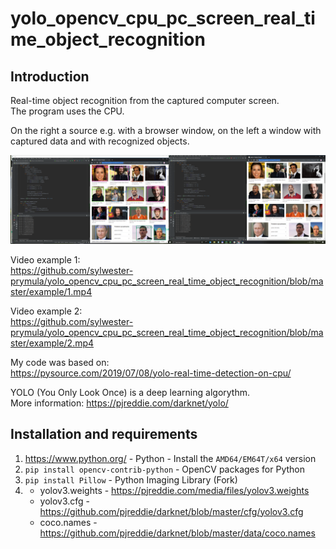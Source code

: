 # yolo_opencv_cpu_pc_screen_real_time_object_recognition

Introduction
--------------------------
Real-time object recognition from the captured computer screen. \
The program uses the CPU.

On the right a source e.g. with a browser window, on the left a window with captured data and with recognized objects.

![YOLO Real-time object recognition from the captured computer screen - example 1](https://github.com/sylwester-prymula/yolo_opencv_cpu_pc_screen_real_time_object_recognition/blob/master/example/example.png)

Video example 1: \
https://github.com/sylwester-prymula/yolo_opencv_cpu_pc_screen_real_time_object_recognition/blob/master/example/1.mp4

Video example 2: \
https://github.com/sylwester-prymula/yolo_opencv_cpu_pc_screen_real_time_object_recognition/blob/master/example/2.mp4

My code was based on: \
https://pysource.com/2019/07/08/yolo-real-time-detection-on-cpu/

YOLO (You Only Look Once) is a deep learning algorythm. \
More information: https://pjreddie.com/darknet/yolo/

Installation and requirements
--------------------------
1. https://www.python.org/ - Python - Install the `AMD64/EM64T/x64` version
2. `pip install opencv-contrib-python` - OpenCV packages for Python
3. `pip install Pillow` - Python Imaging Library (Fork)
4. - yolov3.weights - https://pjreddie.com/media/files/yolov3.weights
    - yolov3.cfg - https://github.com/pjreddie/darknet/blob/master/cfg/yolov3.cfg
    - coco.names - https://github.com/pjreddie/darknet/blob/master/data/coco.names
